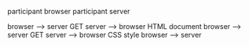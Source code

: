 participant browser
participant server

browser --> server GET 
server --> browser HTML document
browser --> server GET
server --> browser CSS style
browser --> server 
